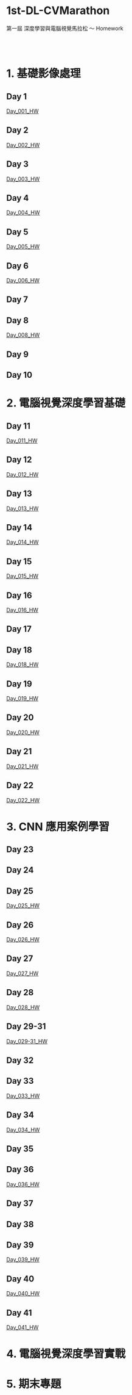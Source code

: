 # 1st-DL-CVMarathon

第一屆 深度學習與電腦視覺馬拉松 ～ Homework


</br>
</br>	

# 1. 基礎影像處理

## Day 1
[Day_001_HW](https://github.com/juidasci/1st-DL-CVMarathon/blob/master/homework/Day_001_HW.ipynb)

## Day 2
[Day_002_HW](https://github.com/juidasci/1st-DL-CVMarathon/blob/master/homework/Day_002_HW.ipynb)

## Day 3
[Day_003_HW](https://github.com/juidasci/1st-DL-CVMarathon/blob/master/homework/Day_003_HW.ipynb)

## Day 4
[Day_004_HW](https://github.com/juidasci/1st-DL-CVMarathon/blob/master/homework/Day_004_HW.ipynb)

## Day 5
[Day_005_HW](https://github.com/juidasci/1st-DL-CVMarathon/blob/master/homework/Day_005_HW.ipynb)

## Day 6
[Day_006_HW](https://github.com/juidasci/1st-DL-CVMarathon/blob/master/homework/Day_006_HW.ipynb)

## Day 7

## Day 8
[Day_008_HW](https://github.com/juidasci/1st-DL-CVMarathon/blob/master/homework/Day_008_HW.ipynb)

## Day 9

## Day 10

# 2. 電腦視覺深度學習基礎

## Day 11
[Day_011_HW](https://github.com/juidasci/1st-DL-CVMarathon/blob/master/homework/Day_011_HW.ipynb)

## Day 12
[Day_012_HW](https://github.com/juidasci/1st-DL-CVMarathon/blob/master/homework/Day_012_HW.ipynb)

## Day 13
[Day_013_HW](https://github.com/juidasci/1st-DL-CVMarathon/blob/master/homework/Day_013_HW.ipynb)

## Day 14
[Day_014_HW](https://github.com/juidasci/1st-DL-CVMarathon/blob/master/homework/Day_014_HW.ipynb)

## Day 15
[Day_015_HW](https://github.com/juidasci/1st-DL-CVMarathon/blob/master/homework/Day_015_HW.ipynb)

## Day 16
[Day_016_HW](https://github.com/juidasci/1st-DL-CVMarathon/blob/master/homework/Day_016_HW.ipynb)

## Day 17

## Day 18
[Day_018_HW](https://github.com/juidasci/1st-DL-CVMarathon/blob/master/homework/Day_018_HW.ipynb)

## Day 19
[Day_019_HW](https://github.com/juidasci/1st-DL-CVMarathon/blob/master/homework/Day_019_HW.ipynb)

## Day 20
[Day_020_HW](https://github.com/juidasci/1st-DL-CVMarathon/blob/master/homework/Day_020_HW.ipynb)

## Day 21
[Day_021_HW](https://github.com/juidasci/1st-DL-CVMarathon/blob/master/homework/Day_021_HW.ipynb)

## Day 22
[Day_022_HW](https://github.com/juidasci/1st-DL-CVMarathon/blob/master/homework/Day_022_HW.ipynb)

# 3. CNN 應用案例學習

## Day 23

## Day 24

## Day 25
[Day_025_HW](https://github.com/juidasci/1st-DL-CVMarathon/blob/master/homework/Day_025_HW.ipynb)

## Day 26
[Day_026_HW](https://github.com/juidasci/1st-DL-CVMarathon/blob/master/homework/Day_026_HW.ipynb)

## Day 27
[Day_027_HW](https://github.com/juidasci/1st-DL-CVMarathon/blob/master/homework/Day_027_HW.ipynb)

## Day 28
[Day_028_HW](https://github.com/juidasci/1st-DL-CVMarathon/blob/master/homework/Day_028_HW.ipynb)

## Day 29-31
[Day_029-31_HW](https://github.com/juidasci/1st-DL-CVMarathon/blob/master/homework/Build_SSD_VGG.ipynb)

## Day 32

## Day 33
[Day_033_HW](https://github.com/juidasci/1st-DL-CVMarathon/blob/master/homework/Day_033_HW.ipynb)

## Day 34
[Day_034_HW](https://github.com/juidasci/1st-DL-CVMarathon/blob/master/homework/Day_034_HW.ipynb)

## Day 35

## Day 36
[Day_036_HW](https://github.com/juidasci/1st-DL-CVMarathon/blob/master/homework/Day_036_HW.ipynb)

## Day 37

## Day 38

## Day 39
[Day_039_HW](https://github.com/juidasci/1st-DL-CVMarathon/blob/master/homework/Day_039_HW.ipynb)

## Day 40
[Day_040_HW](https://github.com/juidasci/1st-DL-CVMarathon/blob/master/homework/Day_040_HW.ipynb)

## Day 41
[Day_041_HW](https://github.com/juidasci/1st-DL-CVMarathon/blob/master/homework/Day_041_HW.ipynb)

# 4. 電腦視覺深度學習實戰


# 5. 期末專題
